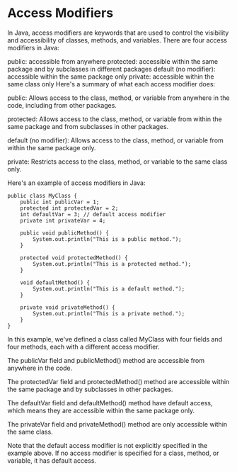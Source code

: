 # Access Modifiers

In Java, access modifiers are keywords that are used to control the visibility and accessibility of classes, methods, and variables. There are four access modifiers in Java:

public: accessible from anywhere
protected: accessible within the same package and by subclasses in different packages
default (no modifier): accessible within the same package only
private: accessible within the same class only
Here's a summary of what each access modifier does:

public: Allows access to the class, method, or variable from anywhere in the code, including from other packages.

protected: Allows access to the class, method, or variable from within the same package and from subclasses in other packages.

default (no modifier): Allows access to the class, method, or variable from within the same package only.

private: Restricts access to the class, method, or variable to the same class only.

Here's an example of access modifiers in Java:

```
public class MyClass {
    public int publicVar = 1;
    protected int protectedVar = 2;
    int defaultVar = 3; // default access modifier
    private int privateVar = 4;

    public void publicMethod() {
        System.out.println("This is a public method.");
    }

    protected void protectedMethod() {
        System.out.println("This is a protected method.");
    }

    void defaultMethod() {
        System.out.println("This is a default method.");
    }

    private void privateMethod() {
        System.out.println("This is a private method.");
    }
}

```

In this example, we've defined a class called MyClass with four fields and four methods, each with a different access modifier.

The publicVar field and publicMethod() method are accessible from anywhere in the code.

The protectedVar field and protectedMethod() method are accessible within the same package and by subclasses in other packages.

The defaultVar field and defaultMethod() method have default access, which means they are accessible within the same package only.

The privateVar field and privateMethod() method are only accessible within the same class.

Note that the default access modifier is not explicitly specified in the example above. If no access modifier is specified for a class, method, or variable, it has default access.